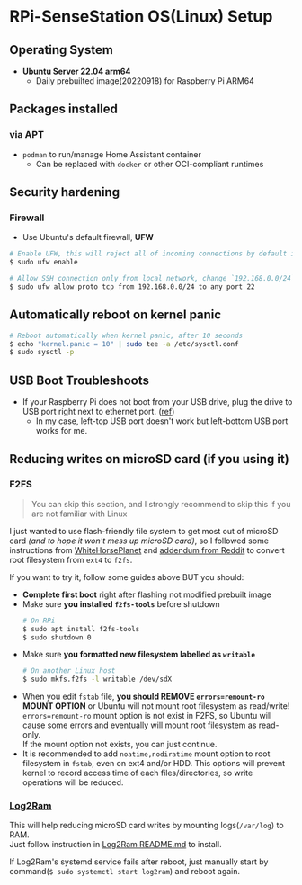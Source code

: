RPi-SenseStation OS(Linux) Setup
================================

## Operating System
 - **Ubuntu Server 22.04 arm64**
   - Daily prebuilted image(20220918) for Raspberry Pi ARM64

## Packages installed
 ### via APT
  - `podman` to run/manage Home Assistant container
    - Can be replaced with `docker` or other OCI-compliant runtimes
  
## Security hardening
 ### Firewall
  - Use Ubuntu's default firewall, **UFW**
  ```sh
  # Enable UFW, this will reject all of incoming connections by default if there's no allow rules
  $ sudo ufw enable

  # Allow SSH connection only from local network, change `192.168.0.0/24` with your local network IP range
  $ sudo ufw allow proto tcp from 192.168.0.0/24 to any port 22
  ```

## Automatically reboot on kernel panic
```sh
# Reboot automatically when kernel panic, after 10 seconds
$ echo "kernel.panic = 10" | sudo tee -a /etc/sysctl.conf
$ sudo sysctl -p
```

## USB Boot Troubleshoots
 - If your Raspberry Pi does not boot from your USB drive, plug the drive to USB port right next to ethernet port. ([ref](https://askubuntu.com/questions/1363043/can-ubuntu-server-20-04-64-bit-boot-from-usb-device-on-rpi-3b))
   - In my case, left-top USB port doesn't work but left-bottom USB port works for me.

## Reducing writes on microSD card (if you using it)
 ### F2FS
 > You can skip this section, and I strongly recommend to skip this if you are not familiar with Linux

 I just wanted to use flash-friendly file system to get most out of microSD card *(and to hope it won't mess up microSD card)*, so I followed some instructions from [WhiteHorsePlanet](http://whitehorseplanet.org/gate/topics/documentation/public/howto_ext4_to_f2fs_root_partition_raspi.html) and [addendum from Reddit](https://www.reddit.com/r/raspberry_pi/comments/f7cmm8/switched_to_f2fs_heres_some_things_to_know/) to convert root filesystem from `ext4` to `f2fs`.

 If you want to try it, follow some guides above BUT you should:
   - **Complete first boot** right after flashing not modified prebuilt image
   - Make sure **you installed `f2fs-tools`** before shutdown
     ```sh
     # On RPi
     $ sudo apt install f2fs-tools
     $ sudo shutdown 0
     ```
   - Make sure **you formatted new filesystem labelled as `writable`**
     ```sh
     # On another Linux host
     $ sudo mkfs.f2fs -l writable /dev/sdX
     ```
   - When you edit `fstab` file, **you should REMOVE `errors=remount-ro` MOUNT OPTION** or Ubuntu will not mount root filesystem as read/write!  
     `errors=remount-ro` mount option is not exist in F2FS, so Ubuntu will cause some errors and eventually will mount root filesystem as read-only.  
     If the mount option not exists, you can just continue.
   - It is recommended to add `noatime,nodiratime` mount option to root filesystem in `fstab`, even on ext4 and/or HDD. This options will prevent kernel to record access time of each files/directories, so write operations will be reduced.

 ### [Log2Ram](https://github.com/azlux/log2ram)
 This will help reducing microSD card writes by mounting logs(`/var/log`) to RAM.  
 Just follow instruction in [Log2Ram README.md](https://github.com/azlux/log2ram) to install.

 If Log2Ram's systemd service fails after reboot, just manually start by command(`$ sudo systemctl start log2ram`) and reboot again.
